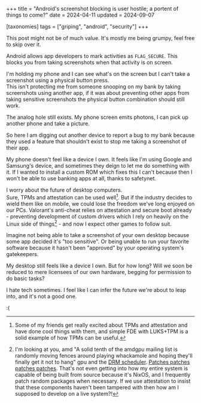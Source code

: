 +++
title = "Android's screenshot blocking is user hostile; a portent of things to come?"
date = 2024-04-11
updated = 2024-09-07

[taxonomies]
tags = ["griping", "android", "security"]
+++

This post might not be of much value. It's mostly me being grumpy, feel free to skip over it.

Android allows app developers to mark activities as `FLAG_SECURE`. This blocks you from taking screenshots when that activity is on screen.

I'm holding my phone and I can see what's on the screen but I can't take a screenshot using a physical button press.  
This isn't protecting me from someone snooping on my bank by taking screenshots using another app, if it was about preventing other apps from taking sensitive screenshots the physical button combination should still work.

The analog hole still exists. My phone screen emits photons, I can pick up another phone and take a picture.

So here I am digging out another device to report a bug to my bank because they used a feature that shouldn't exist to stop me taking a screenshot of their app.

My phone doesn't feel like a device I own. It feels like I'm using Google and Samsung's device, and sometimes they deign to let me do something with it.
If I wanted to install a custom ROM which fixes this I can't because then I won't be able to use banking apps at all, thanks to safetynet.

I worry about the future of desktop computers.  
Sure, TPMs and attestation can be used well[^1]. But if the industry decides to wield them like on mobile, we could lose the freedom we've long enjoyed on our PCs. Valorant's anti-cheat relies on attestation and secure boot already - preventing development of custom drivers which I rely on heavily on the Linux side of things[^2] - and now I expect other games to follow suit.

Imagine not being able to take a screenshot of your own desktop because some app decided it's "too sensitive". Or being unable to run your favorite software because it hasn't been "approved" by your operating system's gatekeepers.

My desktop still feels like a device I own. But for how long? Will we soon be reduced to mere licensees of our own hardware, begging for permission to do basic tasks?

I hate tech sometimes. I feel like I can infer the future we're about to leap into, and it's not a good one.

:(

[^1]: Some of my friends get really excited about TPMs and attestation and have done cool things with them, and simple FDE with LUKS+TPM is a solid example of how TPMs can be useful.
[^2]: I'm looking at you, amd "A solid tenth of the amdgpu mailing list is randomly moving fences around playing whackamole and hoping they'll finally get it not to hang" gpu and the [DRM scheduler](https://vt.social/@lina/113079863228537747). [Patches patches patches patches](https://github.com/LunNova/nixos-configs/tree/6bafa2543690cf843345e8c60e94886036daf2d2/hosts/hisame/kernel). That's not even getting into how my entire system is capable of being built from source because it's NixOS, and I frequently patch random packages when necessary. If we use attestation to insist that these components haven't been tampered with then how am I supposed to develop on a live system?!

